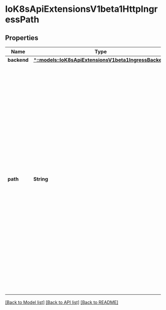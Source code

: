 # IoK8sApiExtensionsV1beta1HttpIngressPath

## Properties
Name | Type | Description | Notes
------------ | ------------- | ------------- | -------------
**backend** | [***::models::IoK8sApiExtensionsV1beta1IngressBackend**](io.k8s.api.extensions.v1beta1.IngressBackend.md) |  | 
**path** | **String** | Path is an extended POSIX regex as defined by IEEE Std 1003.1, (i.e this follows the egrep/unix syntax, not the perl syntax) matched against the path of an incoming request. Currently it can contain characters disallowed from the conventional \"path\" part of a URL as defined by RFC 3986. Paths must begin with a '/'. If unspecified, the path defaults to a catch all sending traffic to the backend. | [optional] 

[[Back to Model list]](../README.md#documentation-for-models) [[Back to API list]](../README.md#documentation-for-api-endpoints) [[Back to README]](../README.md)


